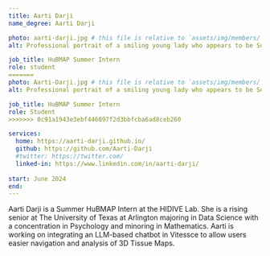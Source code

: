 ```yaml
---
title: Aarti Darji
name_degree: Aarti Darji

photo: aarti-darji.jpg # this file is relative to `assets/img/members/`
alt: Professional portrait of a smiling young lady who appears to be South Asian with long wavy black hair and round glasses with a black frame sitting cross-legged on a blue chair. She's wearing a black blazer and pants with a blurred bookshelf in the background. 

job_title: HuBMAP Summer Intern
role: student 
=======
photo: Aarti-Darji.jpg # this file is relative to `assets/img/members/`
alt: Professional portrait of a smiling young lady who appears to be South Asian with long wavy black hair and round glasses with a black frame sitting cross-legged on a blue chair. She's wearing a black blazer and pants with a blurred bookshelf in the background. 

job_title: HuBMAP Summer Intern
role: Student 
>>>>>>> 0c91a1943e3ebf446097f2d3bbfcba6ad8ceb260

services:
  home: https://aarti-darji.github.io/
  github: https://github.com/Aarti-Darji
  #twitter: https://twitter.com/
  linked-in: https://www.linkedin.com/in/aarti-darji/
  
start: June 2024
end:
---
```

Aarti Darji is a Summer HuBMAP Intern at the HIDIVE Lab. She is a rising senior at The University of Texas at Arlington majoring in Data Science with a concentration in Psychology and minoring in Mathematics. Aarti is working on integrating an LLM-based chatbot in Vitessce to allow users easier navigation and analysis of 3D Tissue Maps.
